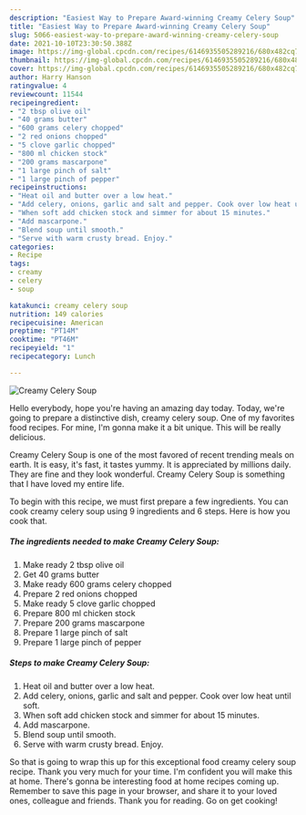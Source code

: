 ```yaml
---
description: "Easiest Way to Prepare Award-winning Creamy Celery Soup"
title: "Easiest Way to Prepare Award-winning Creamy Celery Soup"
slug: 5066-easiest-way-to-prepare-award-winning-creamy-celery-soup
date: 2021-10-10T23:30:50.388Z
image: https://img-global.cpcdn.com/recipes/6146935505289216/680x482cq70/creamy-celery-soup-recipe-main-photo.jpg
thumbnail: https://img-global.cpcdn.com/recipes/6146935505289216/680x482cq70/creamy-celery-soup-recipe-main-photo.jpg
cover: https://img-global.cpcdn.com/recipes/6146935505289216/680x482cq70/creamy-celery-soup-recipe-main-photo.jpg
author: Harry Hanson
ratingvalue: 4
reviewcount: 11544
recipeingredient:
- "2 tbsp olive oil"
- "40 grams butter"
- "600 grams celery chopped"
- "2 red onions chopped"
- "5 clove garlic chopped"
- "800 ml chicken stock"
- "200 grams mascarpone"
- "1 large pinch of salt"
- "1 large pinch of pepper"
recipeinstructions:
- "Heat oil and butter over a low heat."
- "Add celery, onions, garlic and salt and pepper. Cook over low heat until soft."
- "When soft add chicken stock and simmer for about 15 minutes."
- "Add mascarpone."
- "Blend soup until smooth."
- "Serve with warm crusty bread. Enjoy."
categories:
- Recipe
tags:
- creamy
- celery
- soup

katakunci: creamy celery soup 
nutrition: 149 calories
recipecuisine: American
preptime: "PT14M"
cooktime: "PT46M"
recipeyield: "1"
recipecategory: Lunch

---
```



![Creamy Celery Soup](https://img-global.cpcdn.com/recipes/6146935505289216/680x482cq70/creamy-celery-soup-recipe-main-photo.jpg)

Hello everybody, hope you're having an amazing day today. Today, we're going to prepare a distinctive dish, creamy celery soup. One of my favorites food recipes. For mine, I'm gonna make it a bit unique. This will be really delicious.

Creamy Celery Soup is one of the most favored of recent trending meals on earth. It is easy, it's fast, it tastes yummy. It is appreciated by millions daily. They are fine and they look wonderful. Creamy Celery Soup is something that I have loved my entire life.




To begin with this recipe, we must first prepare a few ingredients. You can cook creamy celery soup using 9 ingredients and 6 steps. Here is how you cook that.

<!--inarticleads1-->

##### The ingredients needed to make Creamy Celery Soup:

1. Make ready 2 tbsp olive oil
1. Get 40 grams butter
1. Make ready 600 grams celery chopped
1. Prepare 2 red onions chopped
1. Make ready 5 clove garlic chopped
1. Prepare 800 ml chicken stock
1. Prepare 200 grams mascarpone
1. Prepare 1 large pinch of salt
1. Prepare 1 large pinch of pepper




<!--inarticleads2-->

##### Steps to make Creamy Celery Soup:

1. Heat oil and butter over a low heat.
1. Add celery, onions, garlic and salt and pepper. Cook over low heat until soft.
1. When soft add chicken stock and simmer for about 15 minutes.
1. Add mascarpone.
1. Blend soup until smooth.
1. Serve with warm crusty bread. Enjoy.




So that is going to wrap this up for this exceptional food creamy celery soup recipe. Thank you very much for your time. I'm confident you will make this at home. There's gonna be interesting food at home recipes coming up. Remember to save this page in your browser, and share it to your loved ones, colleague and friends. Thank you for reading. Go on get cooking!
